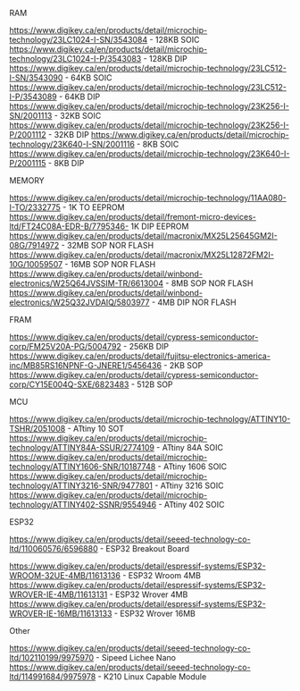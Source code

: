 RAM

https://www.digikey.ca/en/products/detail/microchip-technology/23LC1024-I-SN/3543084 - 128KB SOIC
https://www.digikey.ca/en/products/detail/microchip-technology/23LC1024-I-P/3543083  - 128KB DIP
https://www.digikey.ca/en/products/detail/microchip-technology/23LC512-I-SN/3543090  - 64KB  SOIC
https://www.digikey.ca/en/products/detail/microchip-technology/23LC512-I-P/3543089   - 64KB  DIP
https://www.digikey.ca/en/products/detail/microchip-technology/23K256-I-SN/2001113   - 32KB  SOIC
https://www.digikey.ca/en/products/detail/microchip-technology/23K256-I-P/2001112    - 32KB  DIP
https://www.digikey.ca/en/products/detail/microchip-technology/23K640-I-SN/2001116   - 8KB   SOIC
https://www.digikey.ca/en/products/detail/microchip-technology/23K640-I-P/2001115    - 8KB   DIP

MEMORY

https://www.digikey.ca/en/products/detail/microchip-technology/11AA080-I-TO/2332775       - 1K    TO  EEPROM
https://www.digikey.ca/en/products/detail/fremont-micro-devices-ltd/FT24C08A-EDR-B/7795346- 1K    DIP EEPROM
https://www.digikey.ca/en/products/detail/macronix/MX25L25645GM2I-08G/7914972             - 32MB  SOP NOR FLASH
https://www.digikey.ca/en/products/detail/macronix/MX25L12872FM2I-10G/10059507            - 16MB  SOP NOR FLASH
https://www.digikey.ca/en/products/detail/winbond-electronics/W25Q64JVSSIM-TR/6613004     - 8MB   SOP NOR FLASH  
https://www.digikey.ca/en/products/detail/winbond-electronics/W25Q32JVDAIQ/5803977        - 4MB   DIP NOR FLASH

FRAM

https://www.digikey.ca/en/products/detail/cypress-semiconductor-corp/FM25V20A-PG/5004792                - 256KB DIP
https://www.digikey.ca/en/products/detail/fujitsu-electronics-america-inc/MB85RS16NPNF-G-JNERE1/5456436 - 2KB   SOP
https://www.digikey.ca/en/products/detail/cypress-semiconductor-corp/CY15E004Q-SXE/6823483              - 512B SOP

MCU

https://www.digikey.ca/en/products/detail/microchip-technology/ATTINY10-TSHR/2051008   - ATtiny 10   SOT
https://www.digikey.ca/en/products/detail/microchip-technology/ATTINY84A-SSUR/2774109  - ATtiny 84A  SOIC
https://www.digikey.ca/en/products/detail/microchip-technology/ATTINY1606-SNR/10187748 - ATtiny 1606 SOIC
https://www.digikey.ca/en/products/detail/microchip-technology/ATTINY3216-SNR/9477801  - ATtiny 3216 SOIC
https://www.digikey.ca/en/products/detail/microchip-technology/ATTINY402-SSNR/9554946  - ATtiny 402  SOIC

ESP32

https://www.digikey.ca/en/products/detail/seeed-technology-co-ltd/110060576/6596880 - ESP32 Breakout Board

https://www.digikey.ca/en/products/detail/espressif-systems/ESP32-WROOM-32UE-4MB/11613136  - ESP32 Wroom 4MB
https://www.digikey.ca/en/products/detail/espressif-systems/ESP32-WROVER-IE-4MB/11613131   - ESP32 Wrover 4MB
https://www.digikey.ca/en/products/detail/espressif-systems/ESP32-WROVER-IE-16MB/11613133  - ESP32 Wrover 16MB

Other

https://www.digikey.ca/en/products/detail/seeed-technology-co-ltd/102110199/9975970        - Sipeed Lichee Nano
https://www.digikey.ca/en/products/detail/seeed-technology-co-ltd/114991684/9975978        - K210 Linux Capable Module
